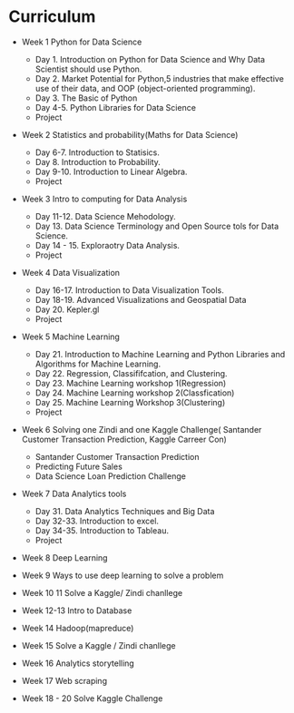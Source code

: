 # Curriculum

- Week 1 Python for Data Science 

    - Day 1. Introduction on Python for Data Science and Why Data Scientist should use Python.
    - Day 2. Market Potential for Python,5 industries that make effective use of their data, and OOP (object-oriented programming).
    - Day 3. The Basic of Python
    - Day 4-5. Python Libraries for Data Science 
    - Project
    
- Week 2 Statistics and probability(Maths for Data Science)

    - Day 6-7. Introduction to Statisics.
    - Day 8. Introduction to Probability.
    - Day 9-10. Introduction to Linear Algebra.
    - Project
    
- Week 3 Intro to computing for Data Analysis

    - Day 11-12. Data Science Mehodology.
    - Day 13. Data Science Terminology and Open Source tols for Data Science.
    - Day 14 - 15. Exploraotry Data Analysis. 
    - Project
    
- Week 4 Data Visualization

    - Day 16-17. Introduction to Data Visualization Tools.
    - Day 18-19. Advanced Visualizations and Geospatial Data
    - Day 20. Kepler.gl
    - Project 
    
- Week 5 Machine Learning

    - Day 21. Introduction to Machine Learning and  Python Libraries and Algorithms for Machine Learning.
    - Day 22. Regression, Classififcation, and Clustering.
    - Day 23. Machine Learning workshop 1(Regression)
    - Day 24. Machine Learning workshop 2(Classfication)
    - Day 25. Machine Learning Workshop 3(Clustering)
    - Project

- Week 6 Solving one Zindi and one Kaggle Challenge( Santander Customer Transaction Prediction, Kaggle Carreer Con)
    - Santander Customer Transaction Prediction
    - Predicting Future Sales
    - Data Science Loan Prediction Challenge
    
- Week 7 Data Analytics tools 
    - Day 31. Data Analytics Techniques and Big Data
    - Day 32-33. Introduction to excel.
    - Day 34-35. Introduction to Tableau.
    - Project

- Week 8 Deep Learning 
- Week 9 Ways to use deep learning to solve a problem
- Week 10 11 Solve a Kaggle/ Zindi chanllege
- Week 12-13 Intro to Database
- Week 14 Hadoop(mapreduce)
- Week 15 Solve a Kaggle / Zindi chanllege
- Week 16 Analytics storytelling
- Week 17 Web scraping 
- Week 18 - 20 Solve Kaggle Challenge 
